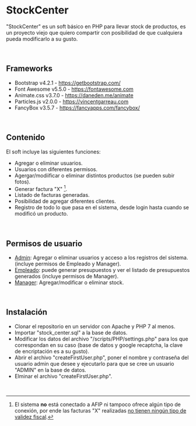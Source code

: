# StockCenter

"StockCenter" es un soft básico en PHP para llevar stock de productos, es un proyecto viejo que quiero compartir con posibilidad de que cualquiera pueda modificarlo a su gusto.

<br>

## Frameworks
* Bootstrap v4.2.1 - https://getbootstrap.com/
* Font Awesome v5.5.0 - https://fontawesome.com
* Animate.css v3.7.0 - https://daneden.me/animate
* Particles.js v2.0.0 - https://vincentgarreau.com
* FancyBox v3.5.7 - https://fancyapps.com/fancybox/

<br>

## Contenido
El soft incluye las siguientes funciones:
* Agregar o eliminar usuarios.
* Usuarios con diferentes permisos.
* Agergar/modiificar o eliminar distintos productos (se pueden subir fotos).
* Generar factura "X" [^1].
* Listado de facturas generadas.
* Posibilidad de agregar diferentes clientes.
* Registro de todo lo que pasa en el sistema, desde login hasta cuando se modificó un producto.

<br>

## Permisos de usuario
* <ins>Admin</ins>: Agregar o eliminar usuarios y acceso a los registros del sistema. (incluye permisos de Empleado y Manager).
* <ins>Empleado</ins>: puede generar presupuestos y ver el listado de presupuestos generados (incluye permisos de Manager).
* <ins>Manager</ins>: Agregar/modificar o eliminar stock.

<br>

## Instalación
* Clonar el repositorio en un servidor con Apache y PHP 7 al menos.
* Importar "stock_center.sql" a la base de datos.
* Modificar los datos del archivo "/scripts/PHP/settings.php" para los que correspondan en su caso (base de datos y google recaptcha, la clave de encriptación es a su gusto).
* Abrir el archivo "createFirstUser.php", poner el nombre y contraseña del usuario admin que desee y ejecutarlo para que se cree un usuario "ADMIN" en la base de datos.
* Elminar el archivo "createFirstUser.php".

<br>

[^1]: El sistema **no** está conectado a AFIP ni tampoco ofrece algún tipo de conexión, por ende las facturas "X" realizadas <ins>no tienen ningún tipo de validez fiscal</ins>.
